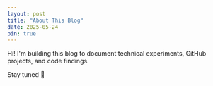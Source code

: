 ```yaml
---
layout: post
title: "About This Blog"
date: 2025-05-24
pin: true
---
```


Hi! I'm building this blog to document technical experiments, GitHub projects, and code findings.

Stay tuned 🚀
